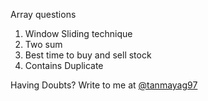 Array questions

  1. Window Sliding technique
  2. Two sum
  3. Best time to buy and sell stock
  4. Contains Duplicate






Having Doubts?
Write to me at [@tanmayag97](mailto:tanmayag97@gmail.com?subject=[GitHub]%20Source%20Han%20Sans)
